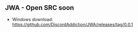 ## JWA - Open SRC soon
- Windows download: https://github.com/DiscordAddiction/JWA/releases/tag/0.0.1
